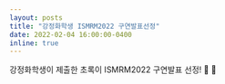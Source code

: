 ```yaml
---
layout: posts
title: "강정화학생 ISMRM2022 구연발표선정"
date: 2022-02-04 16:00:00-0400
inline: true
---
```


강정화학생이 제출한 초록이 ISMRM2022 구연발표 선정! :tada: :tada:

